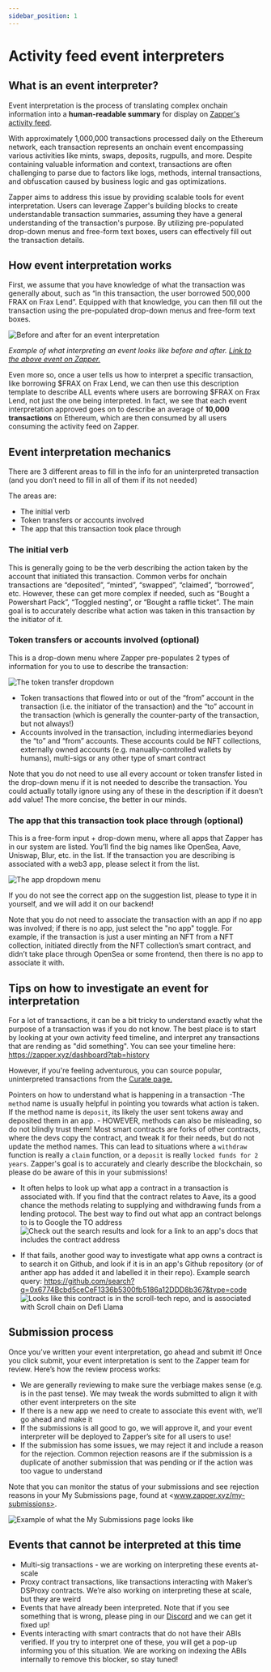 ```yaml
---
sidebar_position: 1
---
```


# Activity feed event interpreters

## What is an event interpreter?

Event interpretation is the process of translating complex onchain information into a **human-readable summary** for display on [Zapper's activity feed](www.zapper.xyz/feed).

With approximately 1,000,000 transactions processed daily on the Ethereum network, each transaction represents an onchain event encompassing various activities like mints, swaps, deposits, rugpulls, and more. Despite containing valuable information and context, transactions are often challenging to parse due to factors like logs, methods, internal transactions, and obfuscation caused by business logic and gas optimizations.

Zapper aims to address this issue by providing scalable tools for event interpretation. Users can leverage Zapper's building blocks to create understandable transaction summaries, assuming they have a general understanding of the transaction's purpose. By utilizing pre-populated drop-down menus and free-form text boxes, users can effectively fill out the transaction details.

## How event interpretation works

First, we assume that you have knowledge of what the transaction was generally about, such as “in this transaction, the user borrowed 500,000 FRAX on Frax Lend”. Equipped with that knowledge, you can then fill out the transaction using the pre-populated drop-down menus and free-form text boxes.

![Before and after for an event interpretation](../../static//img/assets/frax_event_interpretation2.png)

*Example of what interpreting an event looks like before and after. [Link to the above event on Zapper.](https://zapper.xyz/event/ethereum/0x319b0a720cc0cac120d021a267f1070ed4e5eb03784f39cd8c642ef2664cbdac)*

Even more so, once a user tells us how to interpret a specific transaction, like borrowing $FRAX on Frax Lend, we can then use this description template to describe ALL events where users are borrowing $FRAX on Frax Lend, not just the one being interpreted. In fact, we see that each event interpretation approved goes on to describe an average of **10,000 transactions** on Ethereum, which are then consumed by all users consuming the activity feed on Zapper.

## Event interpretation mechanics

There are 3 different areas to fill in the info for an uninterpreted transaction (and you don’t need to fill in all of them if its not needed)

The areas are:

- The initial verb
- Token transfers or accounts involved
- The app that this transaction took place through

### The initial verb

This is generally going to be the verb describing the action taken by the account that initiated this transaction. Common verbs for onchain transactions are “deposited”, “minted”, “swapped”, “claimed”, “borrowed”, etc. However, these can get more complex if needed, such as “Bought a Powershart Pack”, “Toggled nesting”, or “Bought a raffle ticket”. The main goal is to accurately describe what action was taken in this transaction by the initiator of it.

### Token transfers or accounts involved (optional)

This is a drop-down menu where Zapper pre-populates 2 types of information for you to use to describe the transaction:

![The token transfer dropdown](../../static//img/assets/token-transfers-out.png)

- Token transactions that flowed into or out of the “from” account in the transaction (i.e. the initiator of the transaction) and the “to” account in the transaction (which is generally the counter-party of the transaction, but not always!)
- Accounts involved in the transaction, including intermediaries beyond the “to” and “from” accounts. These accounts could be NFT collections, externally owned accounts (e.g. manually-controlled wallets by humans), multi-sigs or any other type of smart contract

Note that you do not need to use all every account or token transfer listed in the drop-down menu if it is not needed to describe the transaction. You could actually totally ignore using any of these in the description if it doesn’t add value! The more concise, the better in our minds.

### The app that this transaction took place through (optional)

This is a free-form input + drop-down menu, where all apps that Zapper has in our system are listed. You’ll find the big names like OpenSea, Aave, Uniswap, Blur, etc. in the list. If the transaction you are describing is associated with a web3 app, please select it from the list.

![The app dropdown menu](../../static//img/assets/app-drop-down.png)

If you do not see the correct app on the suggestion list, please to type it in yourself, and we will add it on our backend!

Note that you do not need to associate the transaction with an app if no app was involved; if there is no app, just select the "no app" toggle. For example, if the transaction is just a user minting an NFT from a NFT collection, initiated directly from the NFT collection’s smart contract, and didn’t take place through OpenSea or some frontend, then there is no app to associate it with.

## Tips on how to investigate an event for interpretation

For a lot of transactions, it can be a bit tricky to understand exactly what the purpose of a transaction was if you do not know. The best place is to start by looking at your own activity feed timeline, and interpret any transactions that are rending as "did something". You can see your timeline here: <https://zapper.xyz/dashboard?tab=history>

However, if you're feeling adventurous, you can source popular, uninterpreted transactions from the [Curate page.](https://zapper.xyz/curate/events)

Pointers on how to understand what is happening in a transaction
-The `method` name is usually helpful in pointing you towards what action is taken. If the method name is `deposit`, its likely the user sent tokens away and deposited them in an app.
    - HOWEVER, methods can also be misleading, so do not blindly trust them! Most smart contracts are forks of other contracts, where the devs copy the contract, and tweak it for their needs, but do not update the method names. This can lead to situations where a `withdraw` function is really a `claim` function, or a `deposit` is really `locked funds for 2 years`. Zapper's goal is to accurately and clearly describe the blockchain, so please do be aware of this in your submissions!

- It often helps to look up what app a contract in a transaction is associated with. If you find that the contract relates to Aave, its a good chance the methods relating to supplying and withdrawing funds from a lending protocol. The best way to find out what app an contract belongs to is to Google the TO address
![Check out the search results and look for a link to an app's docs that includes the contract address](../../static//img/assets/google-contract.png)

- If that fails, another good way to investigate what app owns a contract is to search it on Github, and look if it is in an app's Github repository (or of anther app has added it and labelled it in their repo). Example search query: <https://github.com/search?q=0x6774Bcbd5ceCeF1336b5300fb5186a12DDD8b367&type=code>
![Looks like this contract is in the scroll-tech repo, and is associated with Scroll chain on Defi Llama](../../static//img/assets/github-contract-lookup.png)

## Submission process

Once you’ve written your event interpretation, go ahead and submit it! Once you click submit, your event interpretation is sent to the Zapper team for review. Here’s how the review process works:

- We are generally reviewing to make sure the verbiage makes sense (e.g. is in the past tense). We may tweak the words submitted to align it with other event interpreters on the site
- If there is a new app we need to create to associate this event with, we’ll go ahead and make it
- If the submissions is all good to go, we will approve it, and your event interpreter will be deployed to Zapper’s site for all users to use!
- If the submission has some issues, we may reject it and include a reason for the rejection. Common rejection reasons are if the submission is a duplicate of another submission that was pending or if the action was too vague to understand

Note that you can monitor the status of your submissions and see rejection reasons in your My Submissions page, found at <www.zapper.xyz/my-submissions>.

![Example of what the My Submissions page looks like](../../static//img/assets/my-submissions-screenshot.png)

## Events that cannot be interpreted at this time

- Multi-sig transactions - we are working on interpreting these events at-scale
- Proxy contract transactions, like transactions interacting with Maker’s DSProxy contracts. We’re also working on interpreting these at scale, but they are weird
- Events that have already been interpreted. Note that if you see something that is wrong, please ping in our [Discord](https://www.zapper.xyz/discord) and we can get it fixed up!
- Events interacting with smart contracts that do not have their ABIs verified. If you try to interpret one of these, you will get a pop-up informing you of this situation. We are working on indexing the ABIs internally to remove this blocker, so stay tuned!

